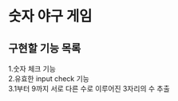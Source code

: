 # 숫자 야구 게임
## 구현할 기능 목록
1.숫자 체크 기능<br/>
2.유효한 input check 기능<br/>
3.1부터 9까지 서로 다른 수로 이루어진 3자리의 수 추출
